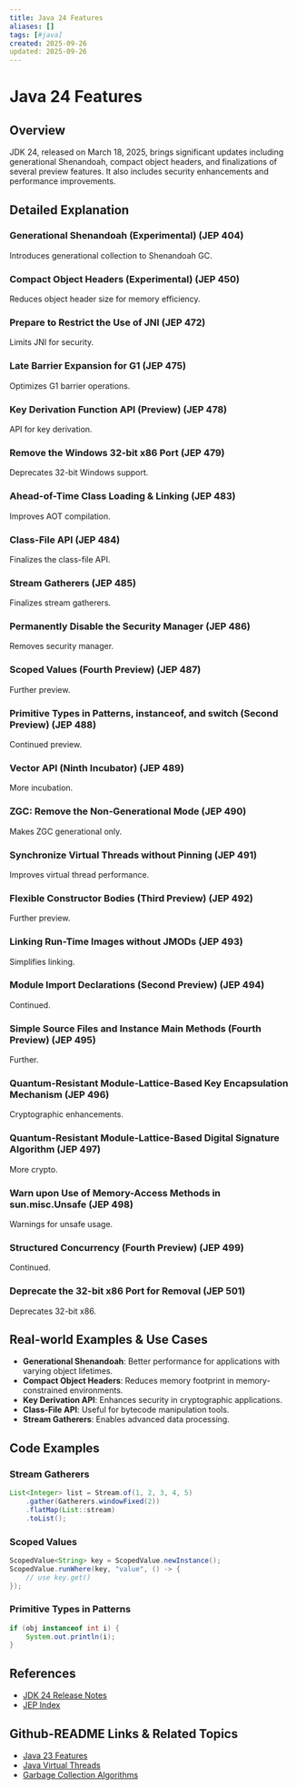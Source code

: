 ```yaml
---
title: Java 24 Features
aliases: []
tags: [#java]
created: 2025-09-26
updated: 2025-09-26
---
```


# Java 24 Features

## Overview

JDK 24, released on March 18, 2025, brings significant updates including generational Shenandoah, compact object headers, and finalizations of several preview features. It also includes security enhancements and performance improvements.

## Detailed Explanation

### Generational Shenandoah (Experimental) (JEP 404)

Introduces generational collection to Shenandoah GC.

### Compact Object Headers (Experimental) (JEP 450)

Reduces object header size for memory efficiency.

### Prepare to Restrict the Use of JNI (JEP 472)

Limits JNI for security.

### Late Barrier Expansion for G1 (JEP 475)

Optimizes G1 barrier operations.

### Key Derivation Function API (Preview) (JEP 478)

API for key derivation.

### Remove the Windows 32-bit x86 Port (JEP 479)

Deprecates 32-bit Windows support.

### Ahead-of-Time Class Loading & Linking (JEP 483)

Improves AOT compilation.

### Class-File API (JEP 484)

Finalizes the class-file API.

### Stream Gatherers (JEP 485)

Finalizes stream gatherers.

### Permanently Disable the Security Manager (JEP 486)

Removes security manager.

### Scoped Values (Fourth Preview) (JEP 487)

Further preview.

### Primitive Types in Patterns, instanceof, and switch (Second Preview) (JEP 488)

Continued preview.

### Vector API (Ninth Incubator) (JEP 489)

More incubation.

### ZGC: Remove the Non-Generational Mode (JEP 490)

Makes ZGC generational only.

### Synchronize Virtual Threads without Pinning (JEP 491)

Improves virtual thread performance.

### Flexible Constructor Bodies (Third Preview) (JEP 492)

Further preview.

### Linking Run-Time Images without JMODs (JEP 493)

Simplifies linking.

### Module Import Declarations (Second Preview) (JEP 494)

Continued.

### Simple Source Files and Instance Main Methods (Fourth Preview) (JEP 495)

Further.

### Quantum-Resistant Module-Lattice-Based Key Encapsulation Mechanism (JEP 496)

Cryptographic enhancements.

### Quantum-Resistant Module-Lattice-Based Digital Signature Algorithm (JEP 497)

More crypto.

### Warn upon Use of Memory-Access Methods in sun.misc.Unsafe (JEP 498)

Warnings for unsafe usage.

### Structured Concurrency (Fourth Preview) (JEP 499)

Continued.

### Deprecate the 32-bit x86 Port for Removal (JEP 501)

Deprecates 32-bit x86.

## Real-world Examples & Use Cases

- **Generational Shenandoah**: Better performance for applications with varying object lifetimes.
- **Compact Object Headers**: Reduces memory footprint in memory-constrained environments.
- **Key Derivation API**: Enhances security in cryptographic applications.
- **Class-File API**: Useful for bytecode manipulation tools.
- **Stream Gatherers**: Enables advanced data processing.

## Code Examples

### Stream Gatherers

```java
List<Integer> list = Stream.of(1, 2, 3, 4, 5)
    .gather(Gatherers.windowFixed(2))
    .flatMap(List::stream)
    .toList();
```

### Scoped Values

```java
ScopedValue<String> key = ScopedValue.newInstance();
ScopedValue.runWhere(key, "value", () -> {
    // use key.get()
});
```

### Primitive Types in Patterns

```java
if (obj instanceof int i) {
    System.out.println(i);
}
```

## References

- [JDK 24 Release Notes](https://openjdk.org/projects/jdk/24/)
- [JEP Index](https://openjdk.org/jeps/0)

## Github-README Links & Related Topics

- [Java 23 Features](java-23-features/)
- [Java Virtual Threads](java-virtual-threads/)
- [Garbage Collection Algorithms](garbage-collection-algorithms/)